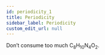 ```yaml
---
id: periodicity_1
title: Periodicity
sidebar_label: Periodicity
custom_edit_url: null
---
```


Don’t consume too much C<sub>8</sub>H<sub>10</sub>N<sub>4</sub>O<sub>2</sub>.